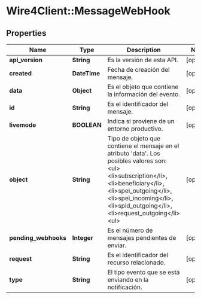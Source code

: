 # Wire4Client::MessageWebHook

## Properties
Name | Type | Description | Notes
------------ | ------------- | ------------- | -------------
**api_version** | **String** | Es la versión de esta API. | [optional] 
**created** | **DateTime** | Fecha de creación del mensaje. | [optional] 
**data** | **Object** | Es el objeto que contiene la información del evento. | [optional] 
**id** | **String** | Es el identificador del mensaje. | [optional] 
**livemode** | **BOOLEAN** | Indica si proviene de un entorno productivo. | [optional] 
**object** | **String** | Tipo de objeto  que contiene el mensaje en el atributo &#39;data&#39;. Los posibles valores son:  &lt;ul&gt;&lt;li&gt;subscription&lt;/li&gt;, &lt;li&gt;beneficiary&lt;/li&gt;, &lt;li&gt;spei_outgoing&lt;/li&gt;, &lt;li&gt;spei_incoming&lt;/li&gt;, &lt;li&gt;spid_outgoing&lt;/li&gt;, &lt;li&gt;request_outgoing&lt;/li&gt;&lt;ul&gt;  | [optional] 
**pending_webhooks** | **Integer** | Es el número de mensajes pendientes de enviar. | [optional] 
**request** | **String** | Es el identificador del recurso relacionado. | [optional] 
**type** | **String** | El tipo evento que se está enviando en la notificación. | [optional] 


